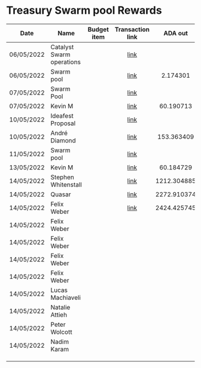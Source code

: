 # Treasury Swarm pool Rewards



<table><thead><tr><th>Date</th><th>Name</th><th data-type="select">Budget item</th><th align="center">Transaction link</th><th align="center">ADA out</th><th align="center">ADA in</th><th>ADA Balance</th><th>Gimbals Out</th><th>Gimbals In</th><th>Gimbals Balance</th></tr></thead><tbody><tr><td>06/05/2022</td><td>Catalyst Swarm operations</td><td></td><td align="center"><a href="https://raw.githubusercontent.com/treasuryguild/Catalyst-Swarm/main/Transactions/Fund7/Treasury-Swarm-pool-Rewards/Other/1651849848855-Catalyst-Swarm-operations.json">link</a></td><td align="center"></td><td align="center">11850.000000</td><td>11850.000000</td><td></td><td></td><td></td></tr><tr><td>06/05/2022</td><td>Swarm pool</td><td></td><td align="center"><a href="https://raw.githubusercontent.com/treasuryguild/Catalyst-Swarm/main/Transactions/Fund7/Treasury-Swarm-pool-Rewards/Other/1651850533113-Swarm-pool.json">link</a></td><td align="center">2.174301</td><td align="center"></td><td>11847.825699</td><td></td><td></td><td></td></tr><tr><td>07/05/2022</td><td>Swarm Pool</td><td></td><td align="center"><a href="https://raw.githubusercontent.com/treasuryguild/Catalyst-Swarm/main/Transactions/Fund7/Treasury-Swarm-pool-Rewards/Incoming/1651988011702-Swarm-Pool.json">link</a></td><td align="center"></td><td align="center">1.344798</td><td>11849.170497</td><td></td><td>50000</td><td>50000.00</td></tr><tr><td>07/05/2022</td><td>Kevin M</td><td></td><td align="center"><a href="https://raw.githubusercontent.com/treasuryguild/Catalyst-Swarm/main/Transactions/Fund7/Treasury-Swarm-pool-Rewards/Bounty/1651952306369-Kevin-M.json">link</a></td><td align="center">60.190713</td><td align="center"></td><td>11788.979784</td><td>250</td><td></td><td>49750.00</td></tr><tr><td>10/05/2022</td><td>Ideafest Proposal</td><td></td><td align="center"><a href="https://raw.githubusercontent.com/treasuryguild/Catalyst-Swarm/main/Transactions/Fund7/Treasury-Swarm-pool-Rewards/Incoming/1652193800314-Update-later.json">link</a></td><td align="center"></td><td align="center">2238.239476</td><td>14027.219260</td><td></td><td></td><td></td></tr><tr><td>10/05/2022</td><td>André Diamond</td><td></td><td align="center"><a href="https://raw.githubusercontent.com/treasuryguild/Catalyst-Swarm/main/Transactions/Fund7/Treasury-Swarm-pool-Rewards/Other/1652194034243-Andr%C3%A9-Diamond.json">link</a></td><td align="center">153.363409</td><td align="center"></td><td>13873.855851</td><td></td><td></td><td></td></tr><tr><td>11/05/2022</td><td>Swarm pool</td><td></td><td align="center"><a href="https://raw.githubusercontent.com/treasuryguild/Catalyst-Swarm/main/Transactions/Fund7/Treasury-Swarm-pool-Rewards/Incoming/1652257818432-Swarm.json">link</a></td><td align="center"></td><td align="center">454.211792</td><td>14328.067643</td><td></td><td></td><td></td></tr><tr><td>13/05/2022</td><td>Kevin M</td><td></td><td align="center"><a href="https://raw.githubusercontent.com/treasuryguild/Catalyst-Swarm/main/Transactions/Fund7/Treasury-Swarm-pool-Rewards/Bounty/1652436193655-Kevin-M.json">link</a></td><td align="center">60.184729</td><td align="center"></td><td>14267.882914</td><td>60</td><td></td><td>49690.00</td></tr><tr><td>14/05/2022</td><td>Stephen Whitenstall</td><td></td><td align="center"><a href="https://raw.githubusercontent.com/treasuryguild/Catalyst-Swarm/main/Transactions/Fund7/Treasury-Swarm-pool-Rewards/1652536081839-Stephen-Whitenstall.json">link</a></td><td align="center">1212.304885</td><td align="center"></td><td>13055.578029</td><td></td><td></td><td></td></tr><tr><td>14/05/2022</td><td>Quasar</td><td></td><td align="center"><a href="https://raw.githubusercontent.com/treasuryguild/Catalyst-Swarm/main/Transactions/Fund7/Treasury-Swarm-pool-Rewards/1652536366085-Quasar.json">link</a></td><td align="center">2272.910374</td><td align="center"></td><td>10782.667655</td><td></td><td></td><td></td></tr><tr><td>14/05/2022</td><td>Felix Weber</td><td></td><td align="center"><a href="https://raw.githubusercontent.com/treasuryguild/Catalyst-Swarm/main/Transactions/Fund7/Treasury-Swarm-pool-Rewards/1652536666067-Felix-Weber.json">link</a></td><td align="center">2424.425745</td><td align="center"></td><td>8358.241910</td><td></td><td></td><td></td></tr><tr><td>14/05/2022</td><td>Felix Weber</td><td></td><td align="center"></td><td align="center"></td><td align="center"></td><td></td><td></td><td></td><td></td></tr><tr><td>14/05/2022</td><td>Felix Weber</td><td></td><td align="center"></td><td align="center"></td><td align="center"></td><td></td><td></td><td></td><td></td></tr><tr><td>14/05/2022</td><td>Felix Weber</td><td></td><td align="center"></td><td align="center"></td><td align="center"></td><td></td><td></td><td></td><td></td></tr><tr><td>14/05/2022</td><td>Felix Weber</td><td></td><td align="center"></td><td align="center"></td><td align="center"></td><td></td><td></td><td></td><td></td></tr><tr><td>14/05/2022</td><td>Lucas Machiaveli</td><td></td><td align="center"></td><td align="center"></td><td align="center"></td><td></td><td></td><td></td><td></td></tr><tr><td>14/05/2022</td><td>Natalie Attieh</td><td></td><td align="center"></td><td align="center"></td><td align="center"></td><td></td><td></td><td></td><td></td></tr><tr><td>14/05/2022</td><td>Peter Wolcott</td><td></td><td align="center"></td><td align="center"></td><td align="center"></td><td></td><td></td><td></td><td></td></tr><tr><td>14/05/2022</td><td>Nadim Karam</td><td></td><td align="center"></td><td align="center"></td><td align="center"></td><td></td><td></td><td></td><td></td></tr><tr><td></td><td></td><td></td><td align="center"></td><td align="center"></td><td align="center"></td><td></td><td></td><td></td><td></td></tr><tr><td></td><td></td><td></td><td align="center"></td><td align="center"></td><td align="center"></td><td></td><td></td><td></td><td></td></tr><tr><td></td><td></td><td></td><td align="center"></td><td align="center"></td><td align="center"></td><td></td><td></td><td></td><td></td></tr></tbody></table>
